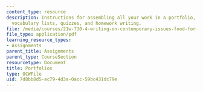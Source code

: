 ```yaml
---
content_type: resource
description: Instructions for assembling all your work in a portfolio, including drafts,
  vocabulary lists, quizzes, and homework writing.
file: /media/courses/21w-730-4-writing-on-contemporary-issues-food-for-thought-writing-and-reading-about-the-cultures-of-food-fall-2008/7d8bb8d5ac794d3a0acc59bc431dc79e_portfolios.pdf
file_type: application/pdf
learning_resource_types:
- Assignments
parent_title: Assignments
parent_type: CourseSection
resourcetype: Document
title: Portfolios
type: OCWFile
uid: 7d8bb8d5-ac79-4d3a-0acc-59bc431dc79e
---
```

